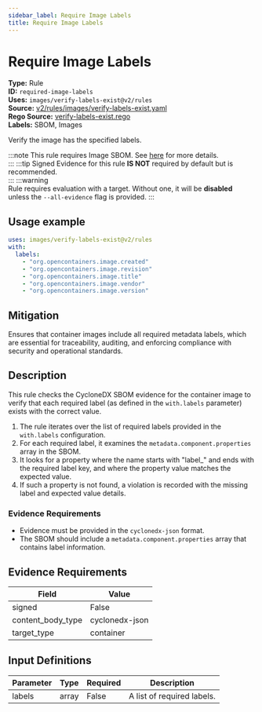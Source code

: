 ```yaml
---
sidebar_label: Require Image Labels
title: Require Image Labels
---  
```

# Require Image Labels  
**Type:** Rule  
**ID:** `required-image-labels`  
**Uses:** `images/verify-labels-exist@v2/rules`  
**Source:** [v2/rules/images/verify-labels-exist.yaml](https://github.com/scribe-public/sample-policies/blob/main/v2/rules/images/verify-labels-exist.yaml)  
**Rego Source:** [verify-labels-exist.rego](https://github.com/scribe-public/sample-policies/blob/main/v2/rules/images/verify-labels-exist.rego)  
**Labels:** SBOM, Images  

Verify the image has the specified labels.

:::note 
This rule requires Image SBOM. See [here](https://deploy-preview-299--scribe-security.netlify.app/docs/valint/sbom) for more details.  
::: 
:::tip 
Signed Evidence for this rule **IS NOT** required by default but is recommended.  
::: 
:::warning  
Rule requires evaluation with a target. Without one, it will be **disabled** unless the `--all-evidence` flag is provided.
::: 

## Usage example

```yaml
uses: images/verify-labels-exist@v2/rules
with:
  labels:
    - "org.opencontainers.image.created"
    - "org.opencontainers.image.revision"
    - "org.opencontainers.image.title"
    - "org.opencontainers.image.vendor"
    - "org.opencontainers.image.version"
```

## Mitigation  
Ensures that container images include all required metadata labels, which are essential for traceability, auditing, and enforcing compliance with security and operational standards.



## Description  
This rule checks the CycloneDX SBOM evidence for the container image to verify that each required label 
(as defined in the `with.labels` parameter) exists with the correct value.

1. The rule iterates over the list of required labels provided in the `with.labels` configuration.
2. For each required label, it examines the `metadata.component.properties` array in the SBOM.
3. It looks for a property where the name starts with "label_" and ends with the required label key, and
   where the property value matches the expected value.
4. If such a property is not found, a violation is recorded with the missing label and expected value details.

### **Evidence Requirements**
- Evidence must be provided in the `cyclonedx-json` format.
- The SBOM should include a `metadata.component.properties` array that contains label information.


## Evidence Requirements  
| Field | Value |
|-------|-------|
| signed | False |
| content_body_type | cyclonedx-json |
| target_type | container |

## Input Definitions  
| Parameter | Type | Required | Description |
|-----------|------|----------|-------------|
| labels | array | False | A list of required labels. |

